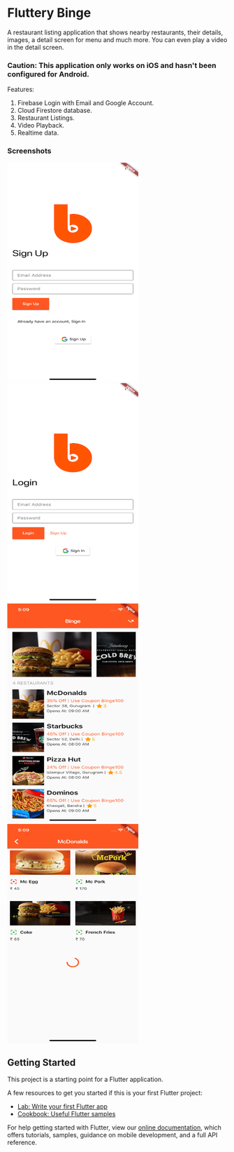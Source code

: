 # Fluttery Binge

A restaurant listing application that shows nearby restaurants, their details, images, a detail screen for menu and much more.
You can even play a video in the detail screen.

### Caution: This application only works on iOS and hasn't been configured for Android.

Features:
1. Firebase Login with Email and Google Account.
2. Cloud Firestore database.
3. Restaurant Listings.
4. Video Playback.
5. Realtime data.


### Screenshots

<img src="https://github.com/DhruvamSharma/FlutterBingeApp/blob/master/docs/sign_up_screen.png" height=500 width=300><img src="https://github.com/DhruvamSharma/FlutterBingeApp/blob/master/docs/login_screen.png" height=500 width=300><img src="https://github.com/DhruvamSharma/FlutterBingeApp/blob/master/docs/main_screen.png" height=500 width=300><img src="https://github.com/DhruvamSharma/FlutterBingeApp/blob/master/docs/detail_screen.png" height=500 width=300>

## Getting Started

This project is a starting point for a Flutter application.

A few resources to get you started if this is your first Flutter project:

- [Lab: Write your first Flutter app](https://flutter.dev/docs/get-started/codelab)
- [Cookbook: Useful Flutter samples](https://flutter.dev/docs/cookbook)

For help getting started with Flutter, view our 
[online documentation](https://flutter.dev/docs), which offers tutorials, 
samples, guidance on mobile development, and a full API reference.
